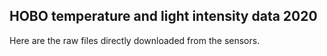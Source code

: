 
## HOBO temperature and light intensity data 2020

Here are the raw files directly downloaded from the sensors.
